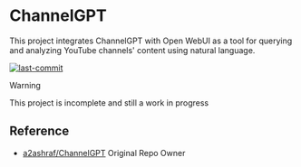 # ChannelGPT

This project integrates ChannelGPT with Open WebUI as a tool for querying and analyzing YouTube channels' content using natural language.

<a href="#"><img alt="last-commit" src="https://img.shields.io/github/last-commit/NotYuSheng/ChannelGPT?color=red"></a>

> [!WARNING]  
> This project is incomplete and still a work in progress

## Reference
- [a2ashraf/ChannelGPT](https://github.com/a2ashraf/ChannelGPT) Original Repo Owner 
